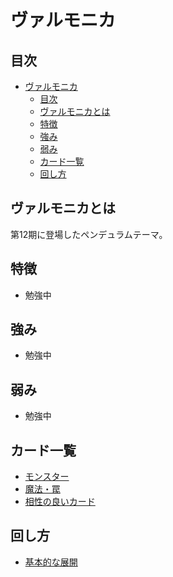 # ヴァルモニカ

## 目次
- [ヴァルモニカ](#ヴァルモニカ)
  - [目次](#目次)
  - [ヴァルモニカとは](#ヴァルモニカとは)
  - [特徴](#特徴)
  - [強み](#強み)
  - [弱み](#弱み)
  - [カード一覧](#カード一覧)
  - [回し方](#回し方)

## ヴァルモニカとは
第12期に登場したペンデュラムテーマ。    

## 特徴
- 勉強中

## 強み
- 勉強中

## 弱み
- 勉強中

## カード一覧
- [モンスター](./themeMonsterCards.md)
- [魔法・罠](./themeSpellAndTrapCards.md)
- [相性の良いカード](./cardsOther.md)

## 回し方
- [基本的な展開](basicUsage.md)
